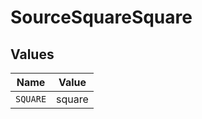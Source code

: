 # SourceSquareSquare


## Values

| Name     | Value    |
| -------- | -------- |
| `SQUARE` | square   |